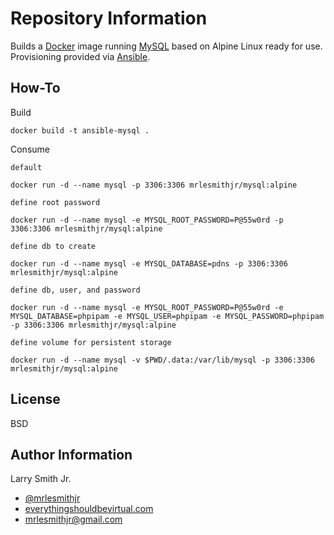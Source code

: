 Repository Information
======================
Builds a [Docker] image running [MySQL] based on Alpine Linux ready for use.  
Provisioning provided via [Ansible].

How-To
------
Build
```
docker build -t ansible-mysql .
```

Consume

`default`
```
docker run -d --name mysql -p 3306:3306 mrlesmithjr/mysql:alpine                                
```
`define root password`
```
docker run -d --name mysql -e MYSQL_ROOT_PASSWORD=P@55w0rd -p 3306:3306 mrlesmithjr/mysql:alpine
```
`define db to create`
```
docker run -d --name mysql -e MYSQL_DATABASE=pdns -p 3306:3306 mrlesmithjr/mysql:alpine
```
`define db, user, and password`
```
docker run -d --name mysql -e MYSQL_ROOT_PASSWORD=P@55w0rd -e MYSQL_DATABASE=phpipam -e MYSQL_USER=phpipam -e MYSQL_PASSWORD=phpipam -p 3306:3306 mrlesmithjr/mysql:alpine
```
`define volume for persistent storage`
```
docker run -d --name mysql -v $PWD/.data:/var/lib/mysql -p 3306:3306 mrlesmithjr/mysql:alpine
```

License
-------

BSD

Author Information
------------------

Larry Smith Jr.
- [@mrlesmithjr]
- [everythingshouldbevirtual.com]
- [mrlesmithjr@gmail.com]


[MySQL]: <http://mysql.com>
[Docker]: <https://www.docker.com>
[Ansible]: <https://www.ansible.com/>
[@mrlesmithjr]: <https://twitter.com/mrlesmithjr>
[everythingshouldbevirtual.com]: <http://everythingshouldbevirtual.com>
[mrlesmithjr@gmail.com]: <mailto:mrlesmithjr@gmail.com>
